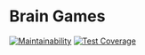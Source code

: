 # Brain Games

[![Maintainability](https://api.codeclimate.com/v1/badges/527b54fdabc1795a0def/maintainability)](https://codeclimate.com/github/orevenat/php-project-lvl1/maintainability)
[![Test Coverage](https://api.codeclimate.com/v1/badges/527b54fdabc1795a0def/test_coverage)](https://codeclimate.com/github/orevenat/php-project-lvl1/test_coverage)

